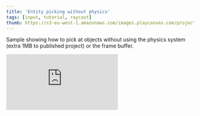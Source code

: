 ```yaml
---
title: 'Entity picking without physics'
tags: [input, tutorial, raycast]
thumb: https://s3-eu-west-1.amazonaws.com/images.playcanvas.com/projects/12/436809/C6979E-image-75.jpg
---
```


Sample showing how to pick at objects without using the physics system (extra 1MB to published project) or the frame buffer.

<div className="iframe-container">
    <iframe loading="lazy" src="https://playcanv.as/p/Sd7PcPNL/" title="Entity picking without physics" webkitallowfullscreen="true" mozallowfullscreen="true" allow="autoplay" allowfullscreen="true" allowvr="" scrolling="no" frameborder="0" />
</div>

